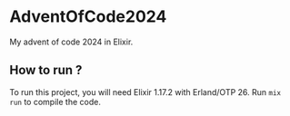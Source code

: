# AdventOfCode2024

My advent of code 2024 in Elixir.

## How to run ? 

To run this project, you will need Elixir 1.17.2 with Erland/OTP 26. Run `mix run` to compile the code.
